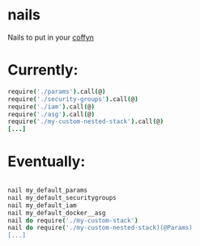 # nails
Nails to put in your [coffyn][]


# Currently:

```coffee
require('./params').call(@)
require('./security-groups').call(@)
require('./iam').call(@)
require('./asg').call(@)
require('./my-custom-nested-stack').call(@)
[...]

```

# Eventually: 

```coffee

nail my_default_params
nail my_default_securitygroups
nail my_default_iam
nail my_default_docker__asg
nail do require('./my-custom-stack')
nail do require('./my-custom-nested-stack)(@Params)
[...]
```


[coffyn]: https://github.com/yyolk/coffyn